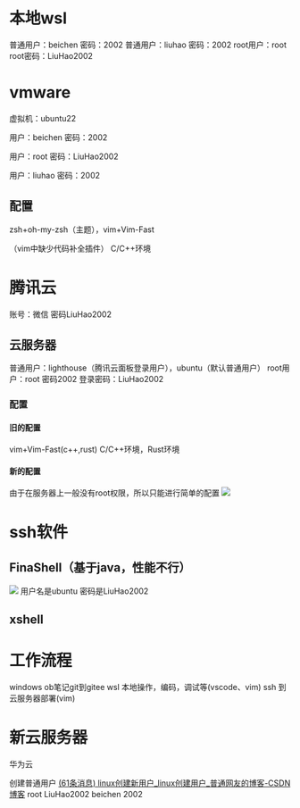 # 本地wsl
普通用户：beichen
密码：2002
普通用户：liuhao
密码：2002
root用户：root
root密码：LiuHao2002


# vmware
虚拟机：ubuntu22

用户：beichen
密码：2002

用户：root
密码：LiuHao2002

用户：liuhao
密码：2002

## 配置
zsh+oh-my-zsh（主题），vim+Vim-Fast

（vim中缺少代码补全插件）
C/C++环境

# 腾讯云
账号：微信
密码LiuHao2002

## 云服务器
普通用户：lighthouse（腾讯云面板登录用户），ubuntu（默认普通用户）
root用户：root
密码2002
登录密码：LiuHao2002
### 配置
#### 旧的配置 
vim+Vim-Fast(c++,rust)
C/C++环境，Rust环境
#### 新的配置
由于在服务器上一般没有root权限，所以只能进行简单的配置
![](https://liuhao-aliyun-oss.oss-cn-beijing.aliyuncs.com/1676107785468.png)
# ssh软件
## FinaShell（基于java，性能不行）
![](https://liuhao-aliyun-oss.oss-cn-beijing.aliyuncs.com/1674258863989.png)
用户名是ubuntu
密码是LiuHao2002
## xshell


# 工作流程
windows ob笔记git到gitee
wsl 本地操作，编码，调试等(vscode、vim)
ssh 到云服务器部署(vim)

# 新云服务器
华为云

创建普通用户
[(61条消息) linux创建新用户_linux创建用户_普通网友的博客-CSDN博客](https://blog.csdn.net/web13170611647/article/details/126423088?ops_request_misc=%257B%2522request%255Fid%2522%253A%2522167772261316800211586526%2522%252C%2522scm%2522%253A%252220140713.130102334..%2522%257D&request_id=167772261316800211586526&biz_id=0&utm_medium=distribute.pc_search_result.none-task-blog-2~all~sobaiduend~default-2-126423088-null-null.142^v73^control,201^v4^add_ask,239^v2^insert_chatgpt&utm_term=linux%E6%96%B0%E5%BB%BA%E6%99%AE%E9%80%9A%E7%94%A8%E6%88%B7&spm=1018.2226.3001.4187)
root LiuHao2002
beichen 2002
